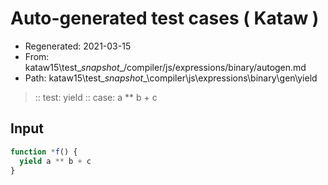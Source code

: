 # Auto-generated test cases ( Kataw )
- Regenerated: 2021-03-15
- From: kataw15\test\__snapshot__/compiler/js/expressions/binary/autogen.md
- Path: kataw15\test\__snapshot__\compiler\js\expressions\binary\gen\yield
> :: test: yield
> :: case: a ** b + c
## Input

`````js
function *f() {
  yield a ** b + c
}
`````
